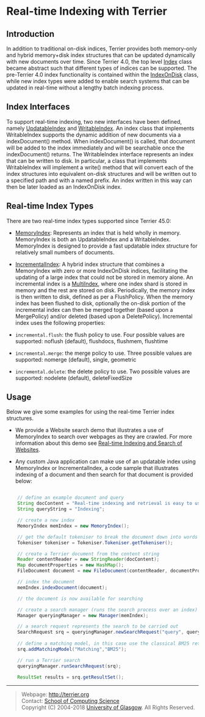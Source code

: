 
Real-time Indexing with Terrier
===============================

Introduction
------------

In addition to traditional on-disk indices, Terrier provides both memory-only and hybrid memory+disk index structures that can be updated dynamically with new documents over time. Since Terrier 4.0, the top level [Index](javadoc/org/terrier/structures/Index.html) class became abstract such that different types of indices can be supported. The pre-Terrier 4.0 index functionality is contained within the [IndexOnDisk](javadoc/org/terrier/structures/IndexOnDisk.html) class, while new index types were added to enable search systems that can be updated in real-time without a lengthy batch indexing process.

Index Interfaces
----------------

To support real-time indexing, two new interfaces have been defined, namely [UpdatableIndex](javadoc/org/terrier/realtime/UpdatableIndex.html) and [WritableIndex](javadoc/org/terrier/realtime/WritableIndex.html). An index class that implements WritableIndex supports the dynamic addition of new documents via a indexDocument() method. When indexDocument() is called, that document will be added to the index immediately and will be searchable once the indexDocument() returns. The WritableIndex interface represents an index that can be written to disk. In particular, a class that implements WritableIndex will implement a write() method that will convert each of the index structures into equivalent on-disk structures and will be written out to a specified path and with a named prefix. An index written in this way can then be later loaded as an IndexOnDisk index.

Real-time Index Types
---------------------

There are two real-time index types supported since Terrier 45.0:

-   [MemoryIndex](javadoc/org/terrier/realtime/memory/MemoryIndex.html): Represents an index that is held wholly in memory. MemoryIndex is both an UpdatableIndex and a WritableIndex. MemoryIndex is designed to provide a fast updatable index structure for relatively small numbers of documents.

-   [IncrementalIndex](javadoc/org/terrier/realtime/incremental/IncrementalIndex.html): A hybrid index structure that combines a MemoryIndex with zero or more IndexOnDisk indices, facilitating the updating of a large index that could not be stored in memory alone. An incremental index is a [MultiIndex](javadoc/org/terrier/realtime/multi/MultiIndex.html), where one index shard is stored in memory and the rest are stored on disk. Periodically, the memory index is then written to disk, defined as per a FlushPolicy. When the memory index has been flushed to disk, optionally the on-disk portion of the incremental index can then be merged together (based upon a MergePolicy) and/or deleted (based upon a DeletePolicy). Incremental index uses the following properties:

 - `incremental.flush`: the flush policy to use. Four possible values are supported: noflush (default), flushdocs, flushmem, flushtime


 - `incremental.merge`: the merge policy to use. Three possible values are supported: nomerge (default), single, geometric

 - `incremental.delete`: the delete policy to use. Two possible values are supported: nodelete (default), deleteFixedSize

Usage
-----

Below we give some examples for using the real-time Terrier index structures.

-   We provide a Website search demo that illustrates a use of MemoryIndex to search over webpages as they are crawled. For more information about this demo see [Real-time Indexing and Search of Websites](website_search.md).

-   Any custom Java application can make use of an updatable index using MemoryIndex or IncrementalIndex, a code sample that illustrates indexing of a document and then search for that document is provided below:

```java

    // define an example document and query
    String docContent = "Real-time indexing and retrieval is easy to use in Terrier";
    String queryString = "Indexing";

    // create a new index
    MemoryIndex memIndex = new MemoryIndex();

    // get the default tokeniser to break the document down into words
    Tokeniser tokeniser = Tokeniser.Tokeniser.getTokeniser();

    // create a Terrier document from the content string
    Reader contentReader = new StringReader(docContent);
    Map documentProperties = new HashMap();
    FileDocument document = new FileDocument(contentReader, documentProperties, tokeniser);

    // index the document
    memIndex.indexDocument(document);

    // the document is now available for searching

    // create a search manager (runs the search process over an index)
    Manager queryingManager = new Manager(memIndex);

    // a search request represents the search to be carried out
    SearchRequest srq = queryingManager.newSearchRequest("query", queryString);
    
    // define a matching model, in this case use the classical BM25 retrieval model
    srq.addMatchingModel("Matching","BM25");

    // run a Terrier search
    queryingManager.runSearchRequest(srq);

    ResultSet results = srq.getResultSet();
```

------------------------
> Webpage: <http://terrier.org>  
> Contact: [School of Computing Science](http://www.dcs.gla.ac.uk/)  
> Copyright (C) 2004-2018 [University of Glasgow](http://www.gla.ac.uk/). All Rights Reserved. 

 
